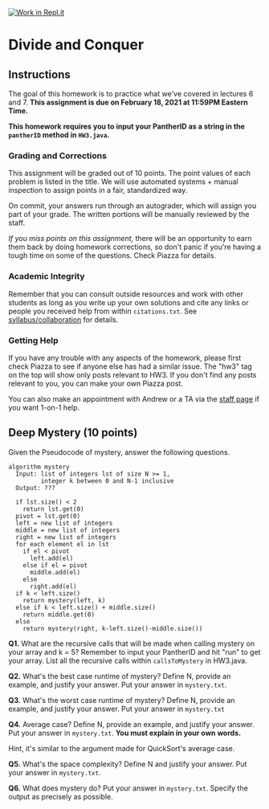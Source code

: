 [![Work in Repl.it](https://classroom.github.com/assets/work-in-replit-14baed9a392b3a25080506f3b7b6d57f295ec2978f6f33ec97e36a161684cbe9.svg)](https://classroom.github.com/online_ide?assignment_repo_id=4123252&assignment_repo_type=AssignmentRepo)
# Divide and Conquer

## Instructions
The goal of this homework is to practice what we've covered in lectures 6 and 7.
**This assignment is due on February 18, 2021 at 11:59PM Eastern Time.**

**This homework requires you to input your PantherID as a string in the
`pantherID` method in `HW3.java`.**

### Grading and Corrections
This assignment will be graded out of 10 points. The point values of each
problem is listed in the title. We will use automated systems + manual
inspection to assign points in a fair, standardized way.

On commit, your answers run through an autograder, which will assign you part of
your grade. The written portions will be manually reviewed by the staff.

*If you miss points on this assignment,* there will be an opportunity to earn
them back by doing homework corrections, so don't panic if you're having a tough
time on some of the questions. Check Piazza for details.


### Academic Integrity
Remember that you can consult outside resources and work with other students as
long as you write up your own solutions and cite any links or people you
received help from within `citations.txt`. See
[syllabus/collaboration](https://csc4520.org/syllabus/#collaboration) for
details.


### Getting Help
If you have any trouble with any aspects of the homework, please first check
Piazza to see if anyone else has had a similar issue. The "hw3" tag  on the top
will show only posts relevant to HW3. If you don't find any posts relevant to
you, you can make your own Piazza post.

You can also make an appointment with Andrew or a TA via the [staff
page](https://csc4520.org/staff/) if you want 1-on-1 help.


## Deep Mystery (10 points)
Given the Pseudocode of mystery, answer the following questions.
```
algorithm mystery
  Input: list of integers lst of size N >= 1,
         integer k between 0 and N-1 inclusive
  Output: ???

  if lst.size() < 2
    return lst.get(0)
  pivot = lst.get(0)
  left = new list of integers
  middle = new list of integers
  right = new list of integers
  for each element el in lst
    if el < pivot
      left.add(el)
    else if el = pivot
      middle.add(el)
    else
      right.add(el)
  if k < left.size()
    return mystery(left, k)
  else if k < left.size() + middle.size()
    return middle.get(0)
  else
    return mystery(right, k-left.size()-middle.size())
```

**Q1.** What are the recursive calls that will be made when calling mystery on
your array and k = 5? Remember to input your PantherID and hit "run" to get your
array. List all the recursive calls within `callsToMystery` in HW3.java.

**Q2.** What's the best case runtime of mystery? Define N, provide an example,
and justify your answer. Put your answer in `mystery.txt`.

**Q3.** What's the worst case runtime of mystery? Define N, provide an example,
and justify your answer. Put your answer in `mystery.txt`

**Q4.** Average case? Define N, provide an example, and justify your answer. Put
your answer in `mystery.txt`. **You must explain in your own words.**

Hint, it's similar to the argument made for QuickSort's average case.

**Q5.** What's the space complexity?  Define N and justify your answer. Put
your answer in `mystery.txt`.

**Q6.** What does mystery do? Put your answer in `mystery.txt`. Specify the
output as precisely as possible.

